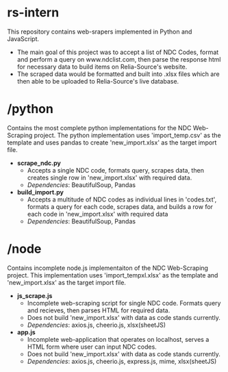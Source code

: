 # rs-intern
This repository contains web-srapers implemented in Python and JavaScript.
<ul>
<li>The main goal of this project was to accept a list of NDC Codes, format and perform a query
on www.ndclist.com, then parse the response html for necessary data to build items on Relia-Source's website.</li>
<li>The scraped data would be formatted and built into .xlsx files which are then able to be uploaded to Relia-Source's live database.</li>
</ul>

# /python
Contains the most complete python implementations for the NDC Web-Scraping project.
The python implementation uses 'import_temp.csv' as the template and uses pandas to create 'new_import.xlsx' as the target import file.<br />
<ul>
	<li><b>scrape_ndc.py</b>
		<ul>
			<li>Accepts a single NDC code, formats query, scrapes data, then creates single row in 'new_import.xlsx' with required data.</li>
			<li><i>Dependencies</i>: BeautifulSoup, Pandas</li>
		</ul>
	</li>
	<li><b>build_import.py</b>
		<ul>
			<li>Accepts a multitude of NDC codes as individual lines in 'codes.txt', formats a query for each code, scrapes data, 
				and builds a row for each code in 'new_import.xlsx' with required data</li>
			<li><i>Dependencies</i>: BeautifulSoup, Pandas</li>
		</ul>
	</li>
</ul>


# /node
Contains incomplete node.js implementaiton of the NDC Web-Scraping project. 
This implementation uses 'import_tempxl.xlsx' as the template and 'new_import.xlsx' as the target import file.<br />
<ul>
	<li><b>js_scrape.js</b>
		<ul>
			<li>Incomplete web-scraping script for single NDC code. Formats query and recieves, then parses HTML for required data.</li>
			<li>Does not build 'new_import.xlsx' with data as code stands currently.</li>
			<li><i>Dependencies</i>: axios.js, cheerio.js, xlsx(sheetJS)</li>
		</ul>
	</li>
	<li><b>app.js</b>
		<ul>
			<li>Incomplete web-application that operates on localhost, serves a HTML form where user can input NDC codes.</li>
			<li>Does not build 'new_import.xlsx' with data as code stands currently.</li>
			<li><i>Dependencies</i>: axios.js, cheerio.js, express.js, mime, xlsx(sheetJS)</li>
		</ul>
	</li>
</ul>
